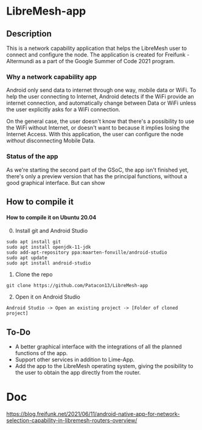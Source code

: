 # LibreMesh-app

## Description

This is a network capability application that helps the LibreMesh user to connect and configure the node.
The application is created for Freifunk - Altermundi as a part of the Google Summer of Code 2021 program.

### Why a network capability app

Android only send data to internet through one way, mobile data or WiFi. To help the user connecting to Internet, Android detects if the WiFi provide an internet connection, and automatically change between Data or WiFi unless the user explicitly asks for a WiFi connection.

On the general case, the user doesn't know that there's a possibility to use the WiFi without Internet, or doesn't want to because it implies losing the Internet Access. With this application, the user can configure the node *without* disconnecting Mobile Data.

### Status of the app

As we're starting the second part of the GSoC, the app isn't finished yet, there's only a preview version that has the principal functions, without a good graphical interface. But can show 

## How to compile it

#### How to compile it on Ubuntu 20.04

0. Install git and Android Studio
```bash=
sudo apt install git
sudo apt install openjdk-11-jdk
sudo add-apt-repository ppa:maarten-fonville/android-studio
sudo apt update
sudo apt install android-studio
```

1. Clone the repo

```bash=
git clone https://github.com/Patacon13/LibreMesh-app
```

2. Open it on Android Studio

```
Android Studio -> Open an existing project -> [Folder of cloned project]
```
## To-Do

* A better graphical interface with the integrations of all the planned functions of the app.
* Support other services in addition to Lime-App.
* Add the app to the LibreMesh operating system, giving the posibility to the user to obtain the app directly from the router.

# Doc

https://blog.freifunk.net/2021/06/11/android-native-app-for-network-selection-capability-in-libremesh-routers-overview/

